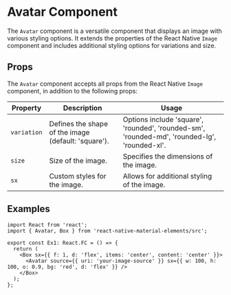 # Avatar Component

The `Avatar` component is a versatile component that displays an image with various styling options. It extends the properties of the React Native `Image` component and includes additional styling options for variations and size.

## Props

The `Avatar` component accepts all props from the React Native `Image` component, in addition to the following props:

| Property    | Description                                         | Usage                                                                                        |
| ----------- | --------------------------------------------------- | -------------------------------------------------------------------------------------------- |
| `variation` | Defines the shape of the image (default: 'square'). | Options include 'square', 'rounded', 'rounded-sm', 'rounded-md', 'rounded-lg', 'rounded-xl'. |
| `size`      | Size of the image.                                  | Specifies the dimensions of the image.                                                       |
| `sx`        | Custom styles for the image.                        | Allows for additional styling of the image.                                                  |

## Examples

```tsx
import React from 'react';
import { Avatar, Box } from 'react-native-material-elements/src';

export const Ex1: React.FC = () => {
  return (
    <Box sx={{ f: 1, d: 'flex', items: 'center', content: 'center' }}>
      <Avatar source={{ uri: 'your-image-source' }} sx={{ w: 100, h: 100, o: 0.9, bg: 'red', d: 'flex' }} />
    </Box>
  );
};
```
